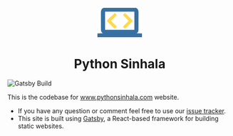 <p align="center">
  <img alt="Python Sinhala" src="https://raw.githubusercontent.com/OpenArchitex/PythonSinhala/598aaba7422e8f0b6c36b5affa9a593d2983653d/src/images/logo.svg" width="100" />
</p>
<h1 align="center">
  Python Sinhala
</h1>

![Gatsby Build](https://github.com/OpenArchitex/PythonSinhala/workflows/Gatsby%20Build/badge.svg)

This is the codebase for www.pythonsinhala.com website.

- If you have any question or comment feel free to use our [issue tracker](https://github.com/OpenArchitex/PythonSinhala/issues).
- This site is built using [Gatsby](https://www.gatsbyjs.com/), a React-based framework for building static websites.

